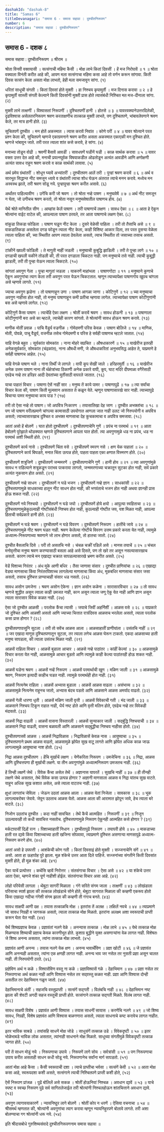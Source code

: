 ```yaml
---
dashakId: "dashak-8"
title: "Samas 6"
titleDevanagari: "समास 6 - समास सहावा : दुश्चीतनिरूपण"
number: 6
description: "समास सहावा : दुश्चीतनिरूपण"
---
```


## समास 6 - दशक ८

समास सहावा : दुश्चीतनिरूपण
॥ श्रीराम ॥

श्रोता विनवी वक्तयासी । सत्संगाची महिमा कैसी ।
मोक्ष लाभे कितां दिवसीं । हें मज निरोपावें ॥ १ ॥
श्रोता वक्याला विनंती करीत आहे की, आपण मला सत्संगाचा महिमा कसा आहे तो वर्णन करून सांगावा. किती दिवस सत्संग केला असता मोक्ष लाभतो, हेही मला समजावून सांगा. (१)

धरितां साधूची संगती । कितां दिवसां होते मुक्ती ।
हा निश्चय कृपामुर्ती । मज दिनास करावा ॥ २ ॥
हे कृपामूर्ती सास्ती संगती केल्याने किती दिवसांनी मुक्ती प्रास होते त्यासंबंधी निश्चित मत मज-दीनाला सांगा. (२)

मुक्ती लाभे तत्क्षणीं । विश्वासतां निरूपणीं ।
दुश्चितपणीं हानी । होतसे ॥ ३ ॥
यावरवक्यानेउत्तरदिलेकी, दृढविश्वास असेलतरनिरूपण श्रवण करताक्षणीच तात्काळ मुक्ती लाभते, पण दुश्चितपणे, भांबावलेपणाने श्रवण केले, तर मात्र हानी होते. (३)

सुचितपणें दुश्चीत । मन होतें अकस्मात ।
त्यास करावें निवांत । कोणे परीं ॥ ४ ॥
यावर श्रोत्याने परत प्रश्न केला की, सुचितपणे म्हणजे एकाग्रमनाने श्रवण करीत असता अकस्मात एकाएकी मन दुश्चित होते. म्हणजे भांबावून जाते. तरी परत त्याला शांत कसे करावे, हे सांगा. (४)

मनाच्या तोडून वोढी । श्रवणीं बैसावें आवडीं ।
सावधपणें घडीनें घडी । काळ सार्थक करावा ॥ ५ ॥
यावर वक्ता उत्तर देत आहे की, मनाची प्रयत्नपूर्वक विषयाकडील ओढतोडून अत्यंत आवडीने आणि क्षणोक्षणी अत्यंत सावध राहून श्रवण करावे व काळ सार्थकी लावावा. (५)

अर्थ प्रमेय ग्रंथांतरीं । शोधून घ्यावें अभ्यांतरीं ।
दुश्चीतपण आलें तरी । पुन्हां श्रवण करावें ॥ ६ ॥
अर्थ व सारभूत सिद्धान्त नीट समजून ध्यावे व ग्रंथांतरी त्याचा शोध घेऊन अंतरात त्याचे मनन करावे. मध्येच मन अस्वस्थ झाले, तरी श्रवण सोडू नये. पुन्हापुन्हा श्रवण करीत असावे. (६)

अर्थांतर पाहिल्यावीण । उगेंचि करी जो श्रवण ।
तो श्रोता नव्हे पाषण । मनुष्यवेषें ॥ ७ ॥
अर्थ नीट समजून न घेता, जो उगीचच श्रवण करतो, तो श्रोता नसून मनुष्यवेषातील पाषाणच होय. (७)

येथें श्रोते मानितील सीण । आम्हांस केलें पाषाण ।
तरी पाषाणाचें लक्षण । सावध ऐका ॥ ८ ॥
आता हे ऐकून श्रोत्यांना वाईट वाटेल की, आपल्याला पाषाण ठरवले, तर आता पाषाणाचे लक्षण ऐका. (८)

वांकुडा तिकडा फोडिला । पाषाण घडून नीट केला ।
दुसरे वेळेसी पाहिला । तरी तो तैसाचि असे ॥ ९ ॥
वाकडातिकडा असलेला दगड फोडून त्याला नीट केला, काही विशिष्ट आकार दिला, तर परत दुसऱ्या वेळेला त्याला पाहिला की, च्या स्थितीत आपण त्याला ठेवलेला असतो, त्याच स्थितीत तो जसाच्या तसाच असतो. (९)

टांकीनें खपली फोडिली । ते मागुती नाहीं जडली ।
मनुष्याची कुबुद्धि झाडिली । तरी ते पुन्हा लागे ॥ १० ॥
दगडाची खपली यकीने तोडली की, ती परत दगडाला चिकटत नाही. पण मनुष्याचे तसे नाही. त्याची कुबुद्धी झाडली, तरी ती पुन्हा येऊन त्याला चिकटते. (१०)

सांगतां अवगुण गेला । पुन्हा मागुतां जडला ।
याकरणें माहांभला । पाषाणगोटा ॥ ११ ॥
मनुष्याने कुणाचे ऐकून अवगुणांचा त्याग केला तरी अवगुण परत येऊन चिकटतात. म्हणून त्याच्यापेक्षा पाषाणगोय खूपच चांगला असे म्हणावे लागते. (११)

ज्याचा अवगुण झडेना । तो पाषाणाहून उणा ।
पाषाण आगळा जाणा । कोटिगुणें ॥ १२ ॥
च्या मनुष्याचा अवगुण नाहीसा होत नाही, तो मनुष्य पाषाणाहून कमी प्रतीचा म्हणावा लागेल. त्याच्यापेक्षा पाषाण कोटीगुणांनी बस असे म्हणावे लागेल. (१२)

कोटिगुणें कैसा पाषाण । त्याचेंहि ऐका लक्षण ।
श्रोतीं करावें श्रवण । सावध होऊनी ॥ १३ ॥
पाषाणाला कोटीगुणांनी बरा असे का म्हटले, त्याचेही कारण सांगतो. ते श्रोत्यांनी सावध होऊन श्रवण करावे. (१३)

माणीक मोतीं प्रवाळ । पाचि वैडुर्य वज्रनीळ ।
गोमेदमणी परिस केवळ । पाषाण बोलिजे ॥ १४ ॥
माणिक, मोती, पोवळे, पाचू वैडूर्य, वजनीळ तसेच गोमेदमणी व परिस हे सर्वही पाषाणच म्हटले जातात. (१४)

याहि वेगळे बहुत । सूर्यकांत सोमकांत ।
नाना मोहरे सप्रचित । औषधाकारणें ॥ १५ ॥
याखेरीज इतरही अनेकसूर्यकांत, सोमकांत (चंद्रकांत), नाना औषधी मणी, जे औषधाकरितां अनुभवसिद्ध आहेत ते, याप्रमाणे हे सर्वही पाषाणच आहेत. (१५)

याहि वेगळे पाषाण भले । नाना तिर्थीं जे लागले ।
वापी कूप सेखीं जाले । हरिहरमुर्ती ॥ १६ ॥
याखेरीज अनेक उत्तम पाषाण नाना ती र्थक्षेत्रांच्या ठिकाणी अनेक प्रकारे वापी, कूप, घाट मदिरे दीपमाळा वगैरेंसाठी एवढेच नव्हे तर हरिहर आदी देवतांच्या मूर्तीसाठी वापरले जातात. (१६)

याचा पाहातं विचार । पाषाणा ऐसें नाहीं सार ।
मनुष्य तें काये पामर । पाषाणापुढें ॥ १७ ॥
त्या सर्वांचा विचार केला की, पाषाण किती मूल्यवान असतात ते कळून येते. म्हणून पाषाणासारखे सार नाही. त्याच्यापुढे बिचाऱ्या पामर मनुष्याचा काय पाड ? (१७)

तरी तो ऐसा नव्हे तो पाषाण। जो अपवित्र निःकारण ।
तयासातिखा देह जाण । दुश्चीत अभक्तांचा ॥ १८ ॥
पण जो पाषाण वरीलप्रमाणे चांगल्या कामासाठी उपयोगात आणला जात नाही उलट जो निरुपयोगी व अपवित्र असतो; त्याच्यासारखाच दुश्चित व अभक्त माणसाचा देह कुचकामाचा व अपवित्र समजावा. (१८)

आतां असो हें बोलणें । घात होतो दुश्चीतपणें ।
दुश्चीतपणाचेनि गुणें । प्रपंच ना परमार्थ ॥ १९ ॥
आता हेबोलणे पुरेझाले थोडक्यात म्हणजे दुश्चितपणाने आपला घात होतो. त्या अवगुणामुळे धड ना प्रपंच, धड ना परमार्थ अशी स्थिती होते. (१९)

दुश्चीतपणें कार्य नासे । दुश्चीतपणें चिंता वसे ।
दुश्चीतपणें स्मरण नसे । क्षण येक पाहातां ॥ २० ॥
दुश्चितपणाने कार्य बिघडते, मनात चिंता उत्पन्न होते, पाहता पाहता एका क्षणात विस्मरण होते. (२०)

दुश्चीतपणें शत्रुजिणें । दुश्चीतपणें जन्ममरणें ।
दुश्चीतपणाचेनि गुणें । हानी होय ॥ २१ ॥
त्या अवगुणांमुळे सावध न राहिल्याने शत्रूकडून पराभव पत्करावा लागतो, जन्ममरणाच्या चक्रातून सुटका होत नाही, सर्व प्रकारे अत्यंत नुकसान होत असते. (२१)

दुश्चीतपणें नव्हे साधन । दुश्चीतपणें न घडे भजन ।
दुश्चीतपणें नव्हे ज्ञान । साधकांसी ॥ २२ ॥
दुश्चित्तपणामुळे साधकाच्या हातून नीट साधन होत नाही, की भगवंताचे भजन होत नाही अथवा ज्ञानही प्रास होऊ शकत नाही. (२२)

दुश्चीतपणें नये निश्चयो । दुश्चीतपणें न घडे जयो ।
दुश्चीतपणें होये क्षयो । आपुल्या स्वहिताचा ॥ २३ ॥
दुश्चित्तपणामुळेकुठल्याही गोष्टीसंबंधी निश्चय होत नाही, कुठल्याही गोष्टीत जय, यश मिळत नाही, आपल्या हिताची सर्वप्रकारे हानी होते. (२३)

दुश्चीतपणें न घडे श्रवण । दुश्चीतपणें न घडे विवरण ।
दुश्चीतपणें निरूपण । हातींचे जाये ॥ २४ ॥
दुश्चित्तपणामुळे नीट श्रवण घडत नाही. श्रवण केलेल्या गोष्टीचे विवरण उत्तम प्रकारे करता येत नाही, त्यामुळे अध्यात्म-निरूपणाच्या श्रवणाने जो लाभ होणार असतो, तो हातचा जातो. (२४)

दुश्चीत बैसलाचि दिसे । परी तो असतचि नसे ।
चंचळ चक्रीं पडिलें असे । मानस तयाचें ॥ २५ ॥
चंचल मनोवृत्तीचा मनुष्य श्रवण करण्यासाठी बसला आहे असे दिसते, पण तो खरे तर असून नसल्यासारखाच असतो. कारण त्याचे मन एखाद्या चक्रात सापडल्यासारखे भ्रमण करीत असते. (२५)

वेडें पिशाच्य निरंतर । अंध मुके आणी बधिर ।
तैसा जाणावा संसार । दुश्चीत प्राणियांचा ॥ २६ ॥
एखाद्या वेड्या माणसाचा किंवा निरंतरपिशाच्च लागलेल्या माणसाचा किंवा अंध, मूकबधिर माणसाचा संसार जसा असतो, तसाच दुश्चित्त प्राण्याचाही संसार धड नसतो. (२६)

सावध असोन उमजेना । श्रवण असोन ऐकेना ।
ज्ञान असोन कळेना । सारासारविचार ॥ २७ ॥
तो सावध म्हणजे शुद्धीत असून त्याला काही उमजत नाही, कान असून त्याला जणू ऐकू येत नाही आणि ज्ञान असून त्याला सारासार विवेक कळत नाही. (२७)

ऐसा जो दुश्चीत आळसी । परलोक कैंचा त्यासी ।
जयाचे जिवीं अहर्निशीं । आळस वसे ॥ २८ ॥
याप्रकारे जो दुश्चित आणि आळशी असतो आणि ज्याच्या चित्तात रात्रंदिवस आळसच भरलेला असतो, त्याला परलोक कसा प्रास होणार ? (२८)

दुश्चीतपणापासुनि सुटला । तरी तो सवेंच आळस आला ।
आळसाहातीं प्राणीयांला । उसंतचि नाहीं ॥ २९ ॥
जर एखादा माणूस दुश्चितपणातून सुटला, तर त्याला लगेच आळस घेरून टाकतो. एकदा आळसाच्या हाती मनुष्य सापडला, की त्याला उसंतच मिळत नाही. (२९)

आळसें राहिला विचार । आळसें बुडाला आचार ।
आळसे नव्हे पाठांतर । कांहीं केल्यां ॥ ३० ॥
आळसामुळे विचार करता येत नाही, आळसामुळे आचार बुडतो आणि त्यामुळे काही केल्या पाठांतरही होऊ शकत नाही. (३०)

आळसें घडेना श्रवण । आळसें नव्हें निरूपण ।
आळसें परमार्थाची खूण । मळिण जाली ॥ ३१ ॥
आळसामुळे श्रवण, निरूपण इत्यादी काहीच घडत नाही. त्यामुळे परमार्थही होत नाही. (३१)

आळसें नित्यनेम राहिला । आळसें अभ्यास बुडाला ।
आळसें आळस वाढला । असंभाव्य ॥ ३२ ॥
आळसामुळे नित्यनेम राहूनच जातो, अभ्यास बंदच पडतो आणि आळसाने आळस अमर्याद वाढतो. (३२)

आळसें गेली धारणा धृती । आळसें मळिण जाली वृत्ती ।
आळसें विवेकाची गती । मंद जाली ॥ ३३ ॥
आळसाने निश्चय टिकून राहात नाही, धैर्य नष्ट होते आणि वृत्ती मलिन होते, एवढेच नव्हे तर विवेकही मंदावतो. (३३)

आळसें निद्रा वाढली । आळसें वासना विस्तारली ।
आळसें सुन्याकार जाली । सद्बुंद्धि निश्चयाची ॥ ३४ ॥
आळसाने निद्रा वाढली, वासना बळावली आणि आळसाने सद्‌बुद्धीचा निश्चय नाहीसा होतो. (३४)

दुश्चीतपणासवें आळस । आळसें निद्राविळास ।
निद्राविळासें केवळ नास । आयुष्याचा ॥ ३५ ॥
दुश्चित्तपणाने प्रथम आळस वाढतो, आळसामुळे झोपेत सुख वाटू लागते आणि झोपेत अधिक काळ जाऊ लागल्यामुळे आयुष्याचा नाश होतो. (३५)

निद्रा आळस दुश्चीतपण । हेंचि मूर्खाचें लक्षण ।
येणेंकरिता निरूपण । उमजेचिना ॥ ३६ ॥
निद्रा, आळस आणि दुश्चित्तपणा ही मूर्खाची लक्षणे. या तीन अवगुणांमुळे अध्यात्मनिरूपण उमजतच नाही. (३६)

हें तिन्ही लक्षणें जेथें । विवेक कैंचा असेल तेथें ।
अज्ञानास यापरतें । सुखचि नाहीं ॥ ३७ ॥
ही तीनही लक्षणे जेथे असतात, तेथे विवेक कसा उत्पन्न होणार ? अज्ञानी माणसाला आळस व निद्रा यांतच सुख वाटते. याहून अधिक सुख कशात असेल, असे त्याला वाटतच नाही. (३७)

क्षुधां लागतांच जेविला । जेऊन उठतां आळस आला ।
आळस येतां निजेला । सावकास ॥ ३८ ॥
भूक लागल्याबरोबर जेवावे. जेवून उठताच आळस येतो. आळस आला की आरामात झोपून जावे, हेच त्याला बरे वाटते. (३८)

निजोन उठतांच दुश्चीत । कदा नाहीं सावचित ।
तेथें कैचें आत्महित । निरूपणीं ॥ ३९ ॥
निजून उठल्यावरही तो कधी सावचित्त नसतोच. दुश्चित्तपणामुळे निरूपण ऐकूनही आत्महित कसे होणार ? (३९)

मर्कटापासीं दिल्हें रत्न । पिशाच्याहातीं निधान ।
दुश्चीतापुढें निरूपण । तयापरी होये ॥ ४० ॥
माकडाच्या हाती रत द्यावे किंवा पिशाच्चाच्या हाती खजिना सोपवावा, त्याप्रमाणे दुश्चित्त असणाऱ्या माणसापुढे अध्यात्म-निरूपण करणे होय. (४०)

आतां असो हे उपपत्ती । आशंकेची कोण गती ।
कितां दिवसाइं होते मुक्ती । सज्जनाचेनि संगें ॥ ४१ ॥
असो. आता हा ऊहापोह पुरे झाला. मूळ शंकेचे उत्तर आता दिले पाहिजे. सज्जनांच्या संगतीने किती दिवसांत मुक्ती होते, ही मूळ शंका आहे. (४१)

ऐका याचें प्रत्योत्तर । कथेंसि व्हावें निरोत्तर ।
संतसंगाचा विचार । ऐसा असे ॥ ४२ ॥
या शंकेचे उत्तर आता ऐका, म्हणजे शंका पूर्ण नाहीशी होईल. संतसंगाचा विचार असा आहे. (४२)

लोहो परियेसी लागला । थेंबुटा सागरीं मिळाला ।
गंगे सरिते संगम जाला । तत्क्षणीं ॥ ४३ ॥
लोखंडाला परिसाचा स्पर्श झाला की तत्काळ लोखंडाचे सोने होते, थेबुटा सागरात मिळाला की कव्हणी एकरूप होतो किंवा एखाद्या नदीचा गंगेशी संगम झाला की कव्हणी ती गंगाच बनते. (४३)

सावध साक्षपी आणी दक्ष । तयास तत्काळचि मोक्ष ।
इतरांस तें अलक्ष । लक्षिलें नवचे ॥ ४४ ॥
त्याप्रमाणे जो सावध निग्रही व जागरूक असतो, त्याला तत्काळ मोक्ष मिळतो. इतरांना अलक्ष्म अशा स्वरूपाची प्राप्ती करून घेता येत नाही. (४४)

येथें शिष्यप्रज्ञाच केवळ । प्रज्ञावंतां नलगे वेळे ।
अनन्यास तत्काळ । मोक्ष लाभे ॥ ४५ ॥
येथे तत्काळ मोक्ष मिळण्यास शिष्याची प्रज्ञाच केवळ कारणीभूत होते. कुशाग्र बुद्धीने युक्त असणाऱ्यांना वेळ लागत नाही. विशेषतः जे शिष्य अनन्य असतात, त्यांना तत्काळ मोक्ष लाभतो. (४५)

प्रज्ञावंत आणी अनन्य । तयास नलगे येक क्षण ।
अनन्य भावार्थेंविण । प्रज्ञा खोटी ॥ ४६ ॥
जे प्रज्ञावंत आणि अनन्यही असतात, त्यांना एक क्षणही लागत नाही. अनन्य भाव जर नसेल तर नुसती प्रज्ञा असून चालत नाही. ती निरुपयोगी ठरते. (४६)

प्रज्ञेविण अर्थ न कळे । विश्वासेंविण वस्तु ना कळे ।
प्रज्ञाविश्वासें गळे । देहाभिमान ॥ ४७ ॥
प्रज्ञा नसेल तर निरूपणाचा अर्थ कळत नाही आणि विश्वास नसेल तर सद्‌वस्तु कळत नाही. प्रज्ञा आणि विश्वास दोन्ही असतील तर देहाभिमान गळून जातो. (४७)

देहाभिमानाचे अंतीं । सहजचि वस्तुप्राप्ती ।
सत्संगें सद्गती । विलंबचि नाही ॥ ४८ ॥
देहाभिमान नष्ट झाला की शेवटी अगदी सहज वस्तूची प्राप्ती होते. सत्संगाने तत्काळ सद्‌गती मिळते. विलंब लागत नाही. (४८)

सावध साक्षपी विशेष । प्रज्ञावंत आणी विश्वास ।
तयास साधनीं सायास । करणेंचि नलगे ॥ ४९ ॥
जो शिष्य सावध, निग्रही, विशेष प्रज्ञावंत आणि विश्वास बाळगणारा असतो, त्याला साधनाचे कष्ट करावेच लागत नाहीत. (४९)

इतर भाविक साबडे । तयांसहि साधनें मोक्ष जोडे ।
साधुसंगें तत्काळ उडे । विवेकदृष्टी ॥ ५० ॥
इतर भोळेभाबडे भाविक लोक असतात, त्यांनाही साधनाने मोक्ष मिळतो. साधूच्या संगतीमुळे विवेकदृष्टी तत्काळ जागत होते. (५०)

परी तें साधन मोडुं नये । निरूपणाचा उपाये ।
निरूपणें लागे सोय । सर्वत्रांसी ॥ ५१ ॥
पण निरूपणाचा उपाय करीत असताही साधन कधी सोडू नये. निरूपणानेच सर्वांना मार्ग सापडतो. (५१)

आतां मोक्ष आहे कैसा । कैसी स्वरूपाची दशा ।
त्याचे प्राप्तीचा भर्वसा । सत्संगें केवी ॥ ५२ ॥
आता मोक्ष कसा आहे, स्वरूपदशा कशी असते, सत्संगाने त्याची निश्चितपणे प्राप्ती कशी होते, (५२)

ऐसें निरूपण प्रांजळ । पुढें बोलिलें असे सकळ ।
श्रोतीं होऊनियां निश्चळ । अवधान द्यावें ॥ ५३ ॥
याचे स्पष्ट व स्वच्छ निरूपण पुढे सर्व सागितलेजाईल तरी श्रोत्यांनी निश्चलहोऊन शांतचित्ताने अवधान द्यावे. (५३)

अवगुण त्यागावयाकारणें । न्यायनिष्ठुर लागे बोलणें ।
श्रोतीं कोप न धरणें । ऐसिया वचनाचा ॥ ५४ ॥
श्रीसमर्थ म्हणतात की, श्रोत्यांनी अवगुणांचा त्याग करावा म्हणून न्यायनिहुरपणे बोलावे लागते. तरी अशा बोलण्याचा गग श्रोत्यांनी धरू नये. (५४)

इति श्रीदासबोधे गुरुशिष्यसंवादे दुश्चीतनिरूपणनाम समास सहावा ॥